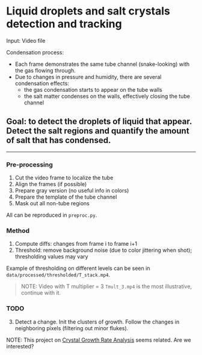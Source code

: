 # Liquid droplets and salt crystals detection and tracking


Input: Video file

Condensation process:
- Each frame demonstrates the same tube channel (snake-looking) with the gas flowing through.
- Due to changes in pressure and humidity, there are several condensation effects: 
    * the gas condensation starts to appear on the tube walls
    * the salt matter condenses on the walls, effectively closing the tube channel

## Goal: to detect the droplets of liquid that appear. Detect the salt regions and quantify the amount of salt that has condensed.

____________________________________________

### Pre-processing 
1) Cut the video frame to localize the tube
2) Align the frames (if possible)
3) Prepare gray version (no useful info in colors)
4) Prepare the template of the tube channel
5) Mask out all non-tube regions

All can be reproduced in `preproc.py`.

### Method

1) Compute diffs: changes from frame i to frame i+1
2) Threshold: remove background noise (due to color jittering when shot); thresholding values may vary

Example of thresholding on different levels can be seen in `data/processed/thresholded/T_stack.mp4`.

> NOTE: Video with T multiplier = 3 `Tmult_3.mp4` is the most illustrative, continue with it.

### TODO

3) Detect a change. Init the clusters of growth. Follow the changes in neighboring pixels (filtering out minor flukes). 


NOTE: This project on [Crystal Growth Rate Analysis](https://github.com/jsbangsund/crystal-growth-rate-analysis) seems related. Are we interested?
